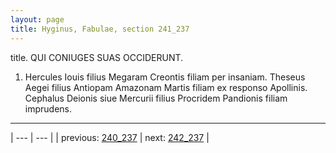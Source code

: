 ```yaml
---
layout: page
title: Hyginus, Fabulae, section 241_237
---
```


title. QUI CONIUGES SUAS OCCIDERUNT.



1. Hercules Iouis filius Megaram Creontis filiam per insaniam. Theseus Aegei filius Antiopam Amazonam Martis filiam ex responso Apollinis. Cephalus Deionis siue Mercurii filius Procridem Pandionis filiam imprudens.



---

| --- | --- |
| previous: [240_237](../240_237/) | next: [242_237](../242_237/) |